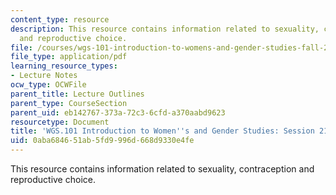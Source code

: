```yaml
---
content_type: resource
description: This resource contains information related to sexuality, contraception
  and reproductive choice.
file: /courses/wgs-101-introduction-to-womens-and-gender-studies-fall-2014/0aba684651ab5fd9996d668d9330e4fe_MITWGS_101F14_Sess21.pdf
file_type: application/pdf
learning_resource_types:
- Lecture Notes
ocw_type: OCWFile
parent_title: Lecture Outlines
parent_type: CourseSection
parent_uid: eb142767-373a-72c3-6cfd-a370aabd9623
resourcetype: Document
title: 'WGS.101 Introduction to Women''s and Gender Studies: Session 21 Lecture Outline'
uid: 0aba6846-51ab-5fd9-996d-668d9330e4fe
---
```

This resource contains information related to sexuality, contraception and reproductive choice.

